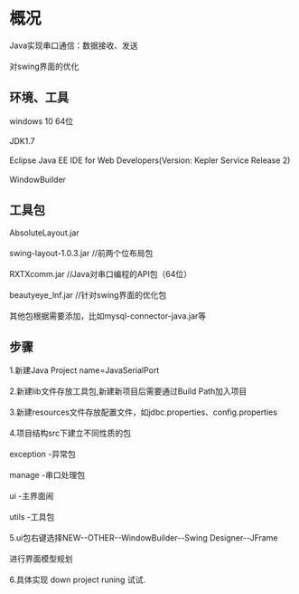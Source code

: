 # 概况
Java实现串口通信：数据接收、发送 <br>  
对swing界面的优化

## 环境、工具
windows 10  64位 <br>  
JDK1.7 <br>  
Eclipse Java EE IDE for Web Developers(Version: Kepler Service Release 2) <br>  
WindowBuilder

## 工具包
AbsoluteLayout.jar <br>  
swing-layout-1.0.3.jar  //前两个位布局包 <br>  
RXTXcomm.jar            //Java对串口编程的API包（64位） <br>  
beautyeye_lnf.jar       //针对swing界面的优化包 <br>  
其他包根据需要添加，比如mysql-connector-java.jar等

## 步骤
1.新建Java Project name=JavaSerialPort <br>  
2.新建lib文件存放工具包,新建新项目后需要通过Build Path加入项目 <br>  
3.新建resources文件存放配置文件，如jdbc.properties、config.properties <br>  
4.项目结构src下建立不同性质的包 <br>  
  exception -异常包 <br>  
  manage -串口处理包 <br>  
  ui -主界面闹 <br>  
  utils -工具包 <br>  
5.ui包右键选择NEW--OTHER--WindowBuilder--Swing Designer--JFrame <br>  
  进行界面模型规划 <br>  
6.具体实现 down project runing 试试.
